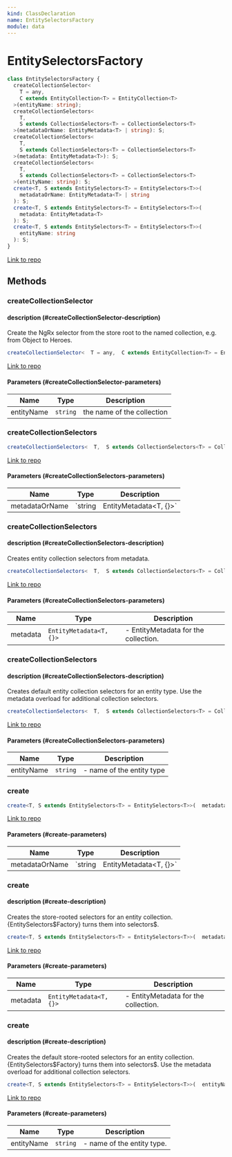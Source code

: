 ```yaml
---
kind: ClassDeclaration
name: EntitySelectorsFactory
module: data
---
```


# EntitySelectorsFactory

```ts
class EntitySelectorsFactory {
  createCollectionSelector<
    T = any,
    C extends EntityCollection<T> = EntityCollection<T>
  >(entityName: string);
  createCollectionSelectors<
    T,
    S extends CollectionSelectors<T> = CollectionSelectors<T>
  >(metadataOrName: EntityMetadata<T> | string): S;
  createCollectionSelectors<
    T,
    S extends CollectionSelectors<T> = CollectionSelectors<T>
  >(metadata: EntityMetadata<T>): S;
  createCollectionSelectors<
    T,
    S extends CollectionSelectors<T> = CollectionSelectors<T>
  >(entityName: string): S;
  create<T, S extends EntitySelectors<T> = EntitySelectors<T>>(
    metadataOrName: EntityMetadata<T> | string
  ): S;
  create<T, S extends EntitySelectors<T> = EntitySelectors<T>>(
    metadata: EntityMetadata<T>
  ): S;
  create<T, S extends EntitySelectors<T> = EntitySelectors<T>>(
    entityName: string
  ): S;
}
```

[Link to repo](https://github.com/ngrx/platform/blob/master/modules/data/src/selectors/entity-selectors.ts#L104-L302)

## Methods

### createCollectionSelector

#### description (#createCollectionSelector-description)

Create the NgRx selector from the store root to the named collection,
e.g. from Object to Heroes.

```ts
createCollectionSelector<  T = any,  C extends EntityCollection<T> = EntityCollection<T> >(entityName: string);
```

[Link to repo](https://github.com/ngrx/platform/blob/master/modules/data/src/selectors/entity-selectors.ts#L126-L136)

#### Parameters (#createCollectionSelector-parameters)

| Name       | Type     | Description                |
| ---------- | -------- | -------------------------- |
| entityName | `string` | the name of the collection |

### createCollectionSelectors

```ts
createCollectionSelectors<  T,  S extends CollectionSelectors<T> = CollectionSelectors<T> >(metadataOrName: EntityMetadata<T> | string): S;
```

[Link to repo](https://github.com/ngrx/platform/blob/master/modules/data/src/selectors/entity-selectors.ts#L167-L233)

#### Parameters (#createCollectionSelectors-parameters)

| Name           | Type                             | Description |
| -------------- | -------------------------------- | ----------- |
| metadataOrName | `string | EntityMetadata<T, {}>` |             |

### createCollectionSelectors

#### description (#createCollectionSelectors-description)

Creates entity collection selectors from metadata.

```ts
createCollectionSelectors<  T,  S extends CollectionSelectors<T> = CollectionSelectors<T> >(metadata: EntityMetadata<T>): S;
```

[Link to repo](https://github.com/ngrx/platform/blob/master/modules/data/src/selectors/entity-selectors.ts#L149-L152)

#### Parameters (#createCollectionSelectors-parameters)

| Name     | Type                    | Description                          |
| -------- | ----------------------- | ------------------------------------ |
| metadata | `EntityMetadata<T, {}>` | - EntityMetadata for the collection. |

### createCollectionSelectors

#### description (#createCollectionSelectors-description)

Creates default entity collection selectors for an entity type.
Use the metadata overload for additional collection selectors.

```ts
createCollectionSelectors<  T,  S extends CollectionSelectors<T> = CollectionSelectors<T> >(entityName: string): S;
```

[Link to repo](https://github.com/ngrx/platform/blob/master/modules/data/src/selectors/entity-selectors.ts#L161-L164)

#### Parameters (#createCollectionSelectors-parameters)

| Name       | Type     | Description               |
| ---------- | -------- | ------------------------- |
| entityName | `string` | - name of the entity type |

### create

```ts
create<T, S extends EntitySelectors<T> = EntitySelectors<T>>(  metadataOrName: EntityMetadata<T> | string ): S;
```

[Link to repo](https://github.com/ngrx/platform/blob/master/modules/data/src/selectors/entity-selectors.ts#L271-L301)

#### Parameters (#create-parameters)

| Name           | Type                             | Description |
| -------------- | -------------------------------- | ----------- |
| metadataOrName | `string | EntityMetadata<T, {}>` |             |

### create

#### description (#create-description)

Creates the store-rooted selectors for an entity collection.
{EntitySelectors$Factory} turns them into selectors$.

```ts
create<T, S extends EntitySelectors<T> = EntitySelectors<T>>(  metadata: EntityMetadata<T> ): S;
```

[Link to repo](https://github.com/ngrx/platform/blob/master/modules/data/src/selectors/entity-selectors.ts#L249-L251)

#### Parameters (#create-parameters)

| Name     | Type                    | Description                          |
| -------- | ----------------------- | ------------------------------------ |
| metadata | `EntityMetadata<T, {}>` | - EntityMetadata for the collection. |

### create

#### description (#create-description)

Creates the default store-rooted selectors for an entity collection.
{EntitySelectors$Factory} turns them into selectors$.
Use the metadata overload for additional collection selectors.

```ts
create<T, S extends EntitySelectors<T> = EntitySelectors<T>>(  entityName: string ): S;
```

[Link to repo](https://github.com/ngrx/platform/blob/master/modules/data/src/selectors/entity-selectors.ts#L265-L268)

#### Parameters (#create-parameters)

| Name       | Type     | Description                |
| ---------- | -------- | -------------------------- |
| entityName | `string` | - name of the entity type. |
